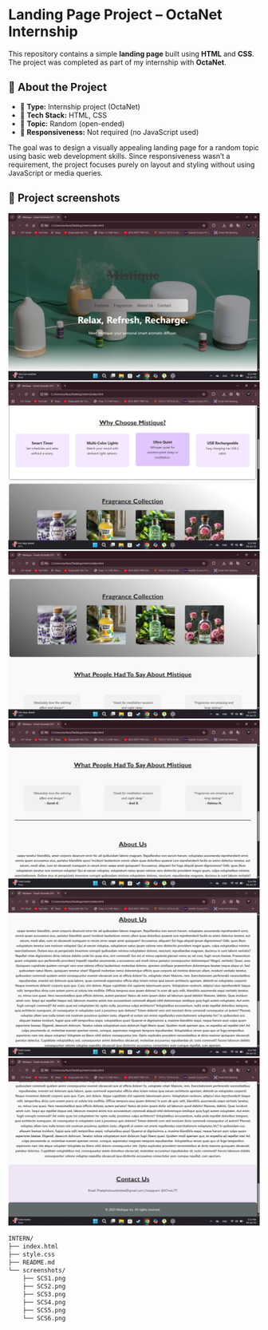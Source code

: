 # Landing Page Project – OctaNet Internship

This repository contains a simple **landing page** built using **HTML** and **CSS**. The project was completed as part of my internship with **OctaNet**.

## 📌 About the Project

- 🔹 **Type:** Internship project (OctaNet)
- 🔹 **Tech Stack:** HTML, CSS
- 🔹 **Topic:** Random (open-ended)
- 🔹 **Responsiveness:** Not required (no JavaScript used)

The goal was to design a visually appealing landing page for a random topic using basic web development skills. Since responsiveness wasn’t a requirement, the project focuses purely on layout and styling without using JavaScript or media queries.

## 📁 Project screenshots

![Pic 1](screenshots/SCS1.png)  
![Pic 2](screenshots/SCS2.png)  
![Pic 3](screenshots/SCS3.png)
![Pic 4](screenshots/SCS4.png)  
![Pic 5](screenshots/SCS5.png)  
![Pic 6](screenshots/SCS6.png)

```plaintext
INTERN/
├── index.html
├── style.css
├── README.md
└── screenshots/
    ├── SCS1.png
    ├── SCS2.png
    ├── SCS3.png
    ├── SCS4.png
    ├── SCS5.png
    └── SCS6.png





                 




